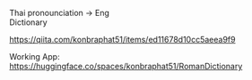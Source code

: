 Thai pronounciation -> Eng  
Dictionary  
  
https://qiita.com/konbraphat51/items/ed11678d10cc5aeea9f9  
  
Working App:  
https://huggingface.co/spaces/konbraphat51/RomanDictionary
